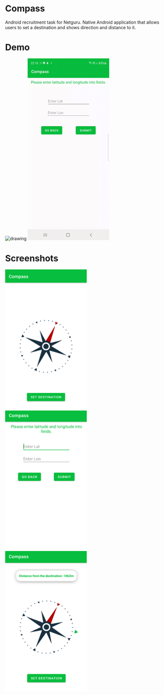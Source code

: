 # Compass

Android recruitment task for Netguru. Native Android application that allows users to set a destination and shows direction and distance to it.

# Demo 

<img src="readme-files/demo1.gif" alt="drawing" width="265"/>
<img src="readme-files/demo2.gif" alt="drawing" width="265"/> 

# Screenshots

<img src="readme-files/main-activity2.png" alt="drawing" width="265"/>
<img src="readme-files/set-destination.png" alt="drawing" width="265"/> 
<img src="readme-files/main-activity.png" alt="drawing" width="265"/>  
